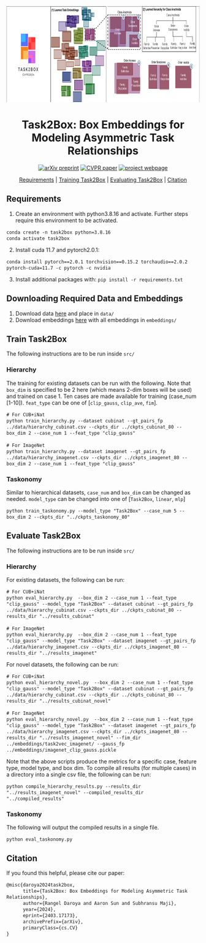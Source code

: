 <!-- ![Transformers have better explanations](media/banner.png) -->
<div align="center"><img src=media/banner.png height="250"></div>

<div align="center">

# Task2Box: Box Embeddings for Modeling Asymmetric Task Relationships
<!-- [[arXiv Paper]](https://arxiv.org/abs/2403.17173) <br/> -->
[![arXiv preprint](https://img.shields.io/badge/arXiv-2403.17173-red)](https://arxiv.org/abs/2403.17173)
[![CVPR paper](https://img.shields.io/badge/CVPR-2024-blue)]()
[![project webpage](https://img.shields.io/badge/project%20webpage-8A2BE2)](https://rangeldaroya.github.io/projects/task2box)


[Requirements](#requirements) | [Training Task2Box](#train-task2box) | [Evaluating Task2Box](#evaluate-task2box) | [Citation](#citation)

</div>


## Requirements
1. Create an environment with python3.8.16 and activate. Further steps require this environment to be activated.
```
conda create -n task2box python=3.8.16
conda activate task2box
```
2. Install cuda 11.7 and pytorch2.0.1:
```
conda install pytorch==2.0.1 torchvision==0.15.2 torchaudio==2.0.2 pytorch-cuda=11.7 -c pytorch -c nvidia
```
3. Install additional packages with: `pip install -r requirements.txt`

## Downloading Required Data and Embeddings
1. Download data [here](https://drive.google.com/file/d/1SRwfXaqkdeGraKaT_XcXXsqFE83VV2l7/view?usp=sharing) and place in `data/`
2. Download embeddings [here](https://drive.google.com/file/d/1_YRuWlzfWML5gf1wXGiPluezyWdDqzQp/view?usp=sharing) with all embeddings in `embeddings/`


## Train Task2Box
The following instructions are to be run inside `src/`
### Hierarchy
The training for existing datasets can be run with the following. Note that `box_dim` is specified to be 2 here (which means 2-dim boxes will be used) and trained on case 1. Ten cases are made available for training (case_num [1-10]). `feat_type` can be one of [`clip_gauss`, `clip_ave`, `fim`].
```
# For CUB+iNat
python train_hierarchy.py --dataset cubinat --gt_pairs_fp ../data/hierarchy_cubinat.csv --ckpts_dir ../ckpts_cubinat_80 --box_dim 2 --case_num 1 --feat_type "clip_gauss"

# For ImageNet
python train_hierarchy.py --dataset imagenet --gt_pairs_fp ../data/hierarchy_imagenet.csv --ckpts_dir ../ckpts_imagenet_80 --box_dim 2 --case_num 1 --feat_type "clip_gauss"
```
### Taskonomy
Similar to hierarchical datasets, `case_num` and `box_dim` can be changed as needed. `model_type` can be changed into one of [`Task2Box`, `linear`, `mlp`]
```
python train_taskonomy.py --model_type "Task2Box" --case_num 5 --box_dim 2 --ckpts_dir "../ckpts_taskonomy_80"
```

## Evaluate Task2Box
The following instructions are to be run inside `src/`
### Hierarchy
For existing datasets, the following can be run:
```
# For CUB+iNat
python eval_hierarchy.py  --box_dim 2 --case_num 1 --feat_type "clip_gauss" --model_type "Task2Box" --dataset cubinat --gt_pairs_fp ../data/hierarchy_cubinat.csv --ckpts_dir ../ckpts_cubinat_80 --results_dir "../results_cubinat"

# For ImageNet
python eval_hierarchy.py  --box_dim 2 --case_num 1 --feat_type "clip_gauss" --model_type "Task2Box" --dataset imagenet --gt_pairs_fp ../data/hierarchy_imagenet.csv --ckpts_dir ../ckpts_imagenet_80 --results_dir "../results_imagenet"
```

For novel datasets, the following can be run:
```
# For CUB+iNat
python eval_hierarchy_novel.py  --box_dim 2 --case_num 1 --feat_type "clip_gauss" --model_type "Task2Box" --dataset cubinat --gt_pairs_fp ../data/hierarchy_cubinat.csv --ckpts_dir ../ckpts_cubinat_80 --results_dir "../results_cubinat_novel"

# For ImageNet
python eval_hierarchy_novel.py  --box_dim 2 --case_num 1 --feat_type "clip_gauss" --model_type "Task2Box" --dataset imagenet --gt_pairs_fp ../data/hierarchy_imagenet.csv --ckpts_dir ../ckpts_imagenet_80 --results_dir "../results_imagenet_novel" --fim_dir ../embeddings/task2vec_imagenet/ --gauss_fp ../embeddings/imagenet_clip_gauss.pickle
```

Note that the above scripts produce the metrics for a specific case, feature type, model type, and box dim. To compile all results (for multiple cases) in a directory into a single csv file, the following can be run:
```
python compile_hierarchy_results.py --results_dir "../results_imagenet_novel" --compiled_results_dir "../compiled_results"
```

### Taskonomy
The following will output the compiled results in a single file.
```
python eval_taskonomy.py
```

## Citation
If you found this helpful, please cite our paper:

```
@misc{daroya2024task2box,
      title={Task2Box: Box Embeddings for Modeling Asymmetric Task Relationships}, 
      author={Rangel Daroya and Aaron Sun and Subhransu Maji},
      year={2024},
      eprint={2403.17173},
      archivePrefix={arXiv},
      primaryClass={cs.CV}
}
```
